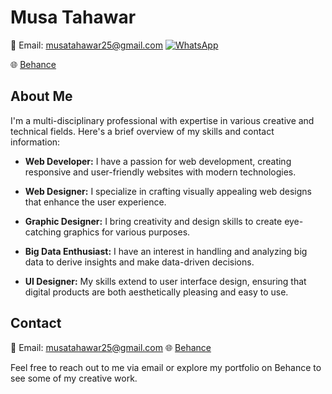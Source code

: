 # Musa Tahawar

📧 Email: musatahawar25@gmail.com
[![WhatsApp](https://www.freepnglogos.com/uploads/whatsapp-logo-light-green-png-0.png)](https://wa.me/+923477372651)

🌐 [Behance](https://www.behance.net/musagame1)

## About Me

I'm a multi-disciplinary professional with expertise in various creative and technical fields. Here's a brief overview of my skills and contact information:

- **Web Developer:** I have a passion for web development, creating responsive and user-friendly websites with modern technologies.

- **Web Designer:** I specialize in crafting visually appealing web designs that enhance the user experience.

- **Graphic Designer:** I bring creativity and design skills to create eye-catching graphics for various purposes.

- **Big Data Enthusiast:** I have an interest in handling and analyzing big data to derive insights and make data-driven decisions.

- **UI Designer:** My skills extend to user interface design, ensuring that digital products are both aesthetically pleasing and easy to use.

## Contact

📧 Email: musatahawar25@gmail.com
🌐 [Behance](https://www.behance.net/musagame1)

Feel free to reach out to me via email or explore my portfolio on Behance to see some of my creative work.
